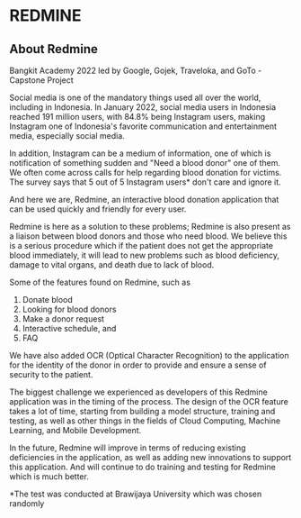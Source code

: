 # REDMINE

## About Redmine
Bangkit Academy 2022 led by Google, Gojek, Traveloka, and GoTo - Capstone Project

Social media is one of the mandatory things used all over the world, including in Indonesia. In January 2022, social media users in Indonesia reached 191 million users, with 84.8% being Instagram users, making Instagram one of Indonesia's favorite communication and entertainment media, especially social media.

In addition, Instagram can be a medium of information, one of which is notification of something sudden and "Need a blood donor" one of them. We often come across calls for help regarding blood donation for victims. The survey says that 5 out of 5 Instagram users* don't care and ignore it.

And here we are, Redmine, an interactive blood donation application that can be used quickly and friendly for every user.

Redmine is here as a solution to these problems; Redmine is also present as a liaison between blood donors and those who need blood. We believe this is a serious procedure which if the patient does not get the appropriate blood immediately, it will lead to new problems such as blood deficiency, damage to vital organs, and death due to lack of blood.

Some of the features found on Redmine, such as
1. Donate blood
2. Looking for blood donors
3. Make a donor request
4. Interactive schedule, and
5. FAQ

We have also added OCR (Optical Character Recognition) to the application for the identity of the donor in order to provide and ensure a sense of security to the patient.

The biggest challenge we experienced as developers of this Redmine application was in the timing of the process. The design of the OCR feature takes a lot of time, starting from building a model structure, training and testing, as well as other things in the fields of Cloud Computing, Machine Learning, and Mobile Development.

In the future, Redmine will improve in terms of reducing existing deficiencies in the application, as well as adding new innovations to support this application. And will continue to do training and testing for Redmine which is much better.

*The test was conducted at Brawijaya University which was chosen randomly